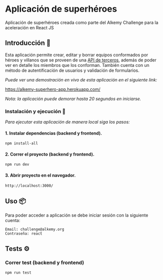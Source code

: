 # Aplicación de superhéroes

Aplicación de superhéroes creada como parte del Alkemy Challenge para la aceleración en React JS

## Introducción 🚀

Esta aplicación permite crear, editar y borrar equipos conformados por héroes y villanos que se proveen de una [API de terceros](https://superheroapi.com/), además de poder ver en detalle los miembros que los conforman. También cuenta con un método de autentificación de usuarios y validación de formularios.

_Puede ver una demostración en vivo de esta aplicación en el siguiente link:_

https://alkemy-superhero-app.herokuapp.com/

_Nota: la aplicación puede demorar hasta 20 segundos en iniciarse._

### Instalación y ejecución 🔧

_Para ejecutar esta aplicación de manera local siga los pasos:_

#### 1. Instalar dependencias (backend y frontend).
```
npm install-all
```

#### 2. Correr el proyecto (backend y frontend).

```
npm run dev
```

#### 3. Abrir proyecto  en el navegador.

```
http://localhost:3000/
```

## Uso 📦

Para poder acceder a aplicación se debe iniciar sesión con la siguiente cuenta:

```
Email: challenge@alkemy.org
Contraseña: react
```

## Tests ⚙️

### Correr test (backend y frontend)

```
npm run test
```
